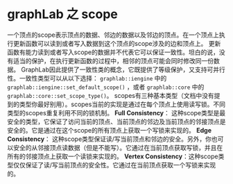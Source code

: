 graphLab 之 scope
======
一个顶点的scope表示顶点的数据、邻边的数据以及邻边的顶点。在一个顶点上执行更新函数可以读到或者写入数据到这个顶点的scope涉及的边和顶点上。
更新函数有能力读到或者写入scope的数据并不代表它可以保证一致性。坦白的说，没有适当的保护，在执行更新函数的过程中，相邻的顶点可能会同时修改同一份数据。
GraphLab因此提供了一致性类的概念，它既提供了等级保护，又支持可并行性。一致性类型可以从以下选择：
 `graphlab::iengine` 中的`graphlab::iengine::set_default_scope()` ，或者 `graphlab::core` 中的`graphlab::core::set_scope_type()`。
scopes有三种基本类型（文档中没有提到的类型你最好别用）。scopes当前的实现是通过在每个顶点上使用读写锁。不同类型的scopes重复利用不同的锁机制。
**Full Consistency**： 这种scope类型是最安全的类型，它保证了访问当前的顶点、当前顶点的邻边及当前顶点的邻接顶点是安全的。它是通过在这个scope的所有顶点上获取一个写锁来实现的。
**Edge Consistency**： 这种scope类型保证读/写当前顶点和邻边的安全。另外，你也可以安全的从邻接顶点读数据（但是不能写）。它通过在当前顶点获取写锁，并且在所有的邻接顶点上获取一个读锁来实现的。
**Vertex Consistency**：这种scope类型仅仅保证了读/写当前顶点的安全性。它通过在当前顶点获取一个写锁来实现的。

